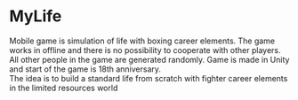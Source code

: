 # MyLife
Mobile game is simulation of life with boxing career elements. The game works in offline and there is no possibility to cooperate with other players. All other people in the game are generated randomly.
Game is made in Unity and start of the game is 18th anniversary.  
The idea is to build a standard life from scratch with fighter career elements in the limited resources world
